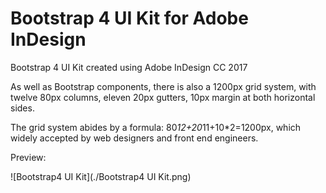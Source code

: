 # Bootstrap 4 UI Kit for Adobe InDesign

Bootstrap 4 UI Kit created using Adobe InDesign CC 2017

As well as Bootstrap components, there is also a 1200px grid system, with twelve 80px columns, eleven 20px gutters, 10px margin at both horizontal sides.

The grid system abides by a formula: 80*12+20*11+10*2=1200px, which widely accepted by web designers and front end engineers.

Preview:

![Bootstrap4 UI Kit](./Bootstrap4 UI Kit.png)
